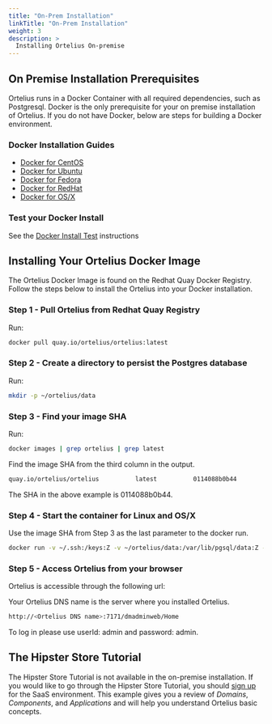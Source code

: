 ```yaml
---
title: "On-Prem Installation"
linkTitle: "On-Prem Installation"
weight: 3
description: >
  Installing Ortelius On-premise
---
```


## On Premise Installation Prerequisites

Ortelius runs in a Docker Container with all required dependencies, such as Postgresql.  Docker is the only prerequisite for your on premise installation of Ortelius.  If you do not have Docker, below are steps for building a Docker environment.

### Docker Installation Guides

- [Docker for CentOS](https://docs.docker.com/engine/install/centos/)
- [Docker for Ubuntu](https://docs.docker.com/engine/install/ubuntu/)
- [Docker for Fedora](https://docs.docker.com/engine/install/fedora/)
- [Docker for RedHat](https://access.redhat.com/documentation/en-us/red_hat_enterprise_linux_atomic_host/7/html-single/getting_started_with_containers/index)
- [Docker for OS/X](https://docs.docker.com/docker-for-mac/install/)

### Test your Docker Install

See the [Docker Install Test](https://docs.docker.com/get-started/#test-docker-version) instructions

## Installing Your Ortelius Docker Image

The Ortelius Docker Image is found on the Redhat Quay Docker Registry. Follow the steps below to install the Ortelius into your Docker installation.

### Step 1 - Pull Ortelius from Redhat Quay Registry

Run:

~~~bash
docker pull quay.io/ortelius/ortelius:latest
~~~

### Step 2 - Create a directory to persist the Postgres database

Run:

~~~bash
mkdir -p ~/ortelius/data
~~~

### Step 3 - Find your image SHA

Run:

~~~bash
docker images | grep ortelius | grep latest
~~~

Find the image SHA from the third column in the output.

~~~bash
quay.io/ortelius/ortelius          latest          0114088b0b44        6 days ago          3.32GB
~~~

The SHA in the above example is 0114088b0b44.

### Step 4 - Start the container for Linux and OS/X

Use the image SHA from Step 3 as the last parameter to the docker run.

~~~bash
docker run -v ~/.ssh:/keys:Z -v ~/ortelius/data:/var/lib/pgsql/data:Z -v ~/ortelius/logs:/opt/ortelius/logs:Z -p 7171:8080 -d --hostname docker_dhpro 0114088b0b44
~~~

### Step 5 - Access Ortelius from your browser

 Ortelius is accessible through the following url:

Your Ortelius DNS name is the server where you installed Ortelius.

```bash
http://<Ortelius DNS name>:7171/dmadminweb/Home
```

To log in please use userId: admin and password: admin.

## The Hipster Store Tutorial

The Hipster Store Tutorial is not available in the on-premise installation.  If you would like to go through the Hipster Store Tutorial, you should [sign up](/guides/userguide/installation-and-support/0-saas-and-reverse-proxy/) for the SaaS environment. This example gives you a review of _Domains_, _Components_, and _Applications_ and will help you understand Ortelius basic concepts.
